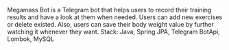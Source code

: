 Megamass Bot is a Telegram bot that helps users to record their training results and have a look at them when needed. Users can add new exercises or delete existed.
Also, users can save their body weight value by further watching it whenever they want.
Stack: Java, Spring JPA, Telegram BotApi, Lombok, MySQL
